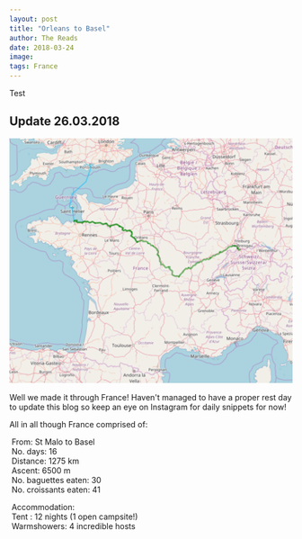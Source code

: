 ```yaml
---
layout: post
title: "Orleans to Basel"
author: The Reads
date: 2018-03-24
image:
tags: France
---
```


Test



## Update 26.03.2018  

![FranceMap](assets/img/FranceMap.png)  

Well we made it through France! Haven't managed to have a proper rest day to update this blog so keep an eye on Instagram for daily snippets for now!

All in all though France comprised of:  

  From: St Malo to Basel  
  No. days: 16  
  Distance: 1275 km  
  Ascent: 6500 m  
  No. baguettes eaten: 30  
  No. croissants eaten: 41  
  
  Accommodation:  
  Tent : 12 nights (1 open campsite!)  
  Warmshowers: 4 incredible hosts 
